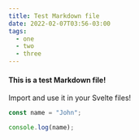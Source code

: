 ```yaml
---
title: Test Markdown file
date: 2022-02-07T03:56-03:00
tags:
  - one
  - two
  - three
---
```


#### This is a test Markdown file!

Import and use it in your Svelte files!

```js
const name = "John";

console.log(name);
```
